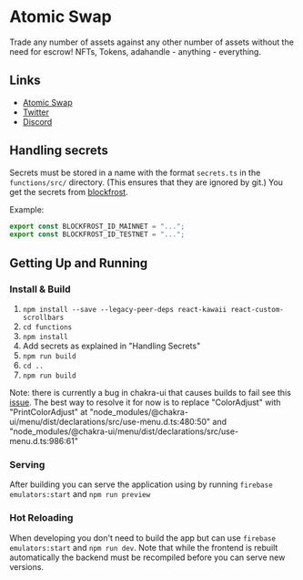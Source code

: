 # Atomic Swap

Trade any number of assets against any other number of assets without the need for escrow! NFTs, Tokens, adahandle - anything - everything.

## Links

- [Atomic Swap](https://atomic-swap.io/)
- [Twitter](https://twitter.com/_atomicswap)
- [Discord](https://discord.com/invite/ZqpN4TuJ6a)

## Handling secrets

Secrets must be stored in a name with the format `secrets.ts` in the `functions/src/` directory.
(This ensures that they are ignored by git.) You get the secrets from [blockfrost](https://blockfrost.io).

Example:

```typescript
export const BLOCKFROST_ID_MAINNET = "...";
export const BLOCKFROST_ID_TESTNET = "...";
```

## Getting Up and Running

### Install & Build

1. `npm install --save --legacy-peer-deps react-kawaii react-custom-scrollbars `
2. `cd functions`
3. `npm install`
4. Add secrets as explained in "Handling Secrets"
5. `npm run build`
6. `cd ..`
7. `npm run build`

Note: there is currently a bug in chakra-ui that causes builds to fail see this [issue](https://github.com/chakra-ui/chakra-ui/issues/5714).
The best way to resolve it for now is to replace "ColorAdjust" with "PrintColorAdjust" at
"node_modules/@chakra-ui/menu/dist/declarations/src/use-menu.d.ts:480:50" and "node_modules/@chakra-ui/menu/dist/declarations/src/use-menu.d.ts:986:61"

### Serving

After building you can serve the application using by running `firebase emulators:start` and `npm run preview`

### Hot Reloading

When developing you don't need to build the app but can use `firebase emulators:start` and `npm run dev`.
Note that while the frontend is rebuilt automatically the backend must be recompiled before you can serve new versions.